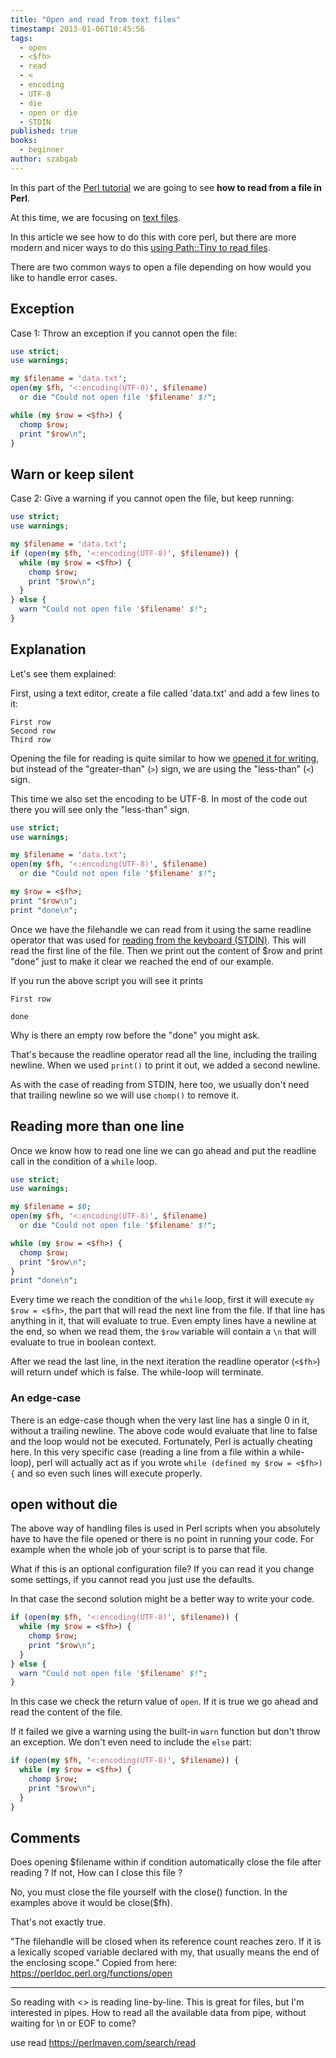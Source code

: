```yaml
---
title: "Open and read from text files"
timestamp: 2013-01-06T10:45:56
tags:
  - open
  - <$fh>
  - read
  - <
  - encoding
  - UTF-8
  - die
  - open or die
  - STDIN
published: true
books:
  - beginner
author: szabgab
---
```



In this part of the [Perl tutorial](/perl-tutorial) we are going to see **how to read from a file in Perl**.

At this time, we are focusing on [text files](/what-is-a-text-file).


In this article we see how to do this with core perl, but there are more modern and nicer ways to do this
[using Path::Tiny to read files](/use-path-tiny-to-read-and-write-file).

There are two common ways to open a file depending on how would you like
to handle error cases.

## Exception

Case 1: Throw an exception if you cannot open the file:

```perl
use strict;
use warnings;

my $filename = 'data.txt';
open(my $fh, '<:encoding(UTF-8)', $filename)
  or die "Could not open file '$filename' $!";

while (my $row = <$fh>) {
  chomp $row;
  print "$row\n";
}
```

## Warn or keep silent

Case 2: Give a warning if you cannot open the file, but keep running:

```perl
use strict;
use warnings;

my $filename = 'data.txt';
if (open(my $fh, '<:encoding(UTF-8)', $filename)) {
  while (my $row = <$fh>) {
    chomp $row;
    print "$row\n";
  }
} else {
  warn "Could not open file '$filename' $!";
}
```

## Explanation

Let's see them explained:

First, using a text editor, create a file called 'data.txt' and add a few lines to it:

```
First row
Second row
Third row
```

Opening the file for reading is quite similar to how we
[opened it for writing](/writing-to-files-with-perl),
but instead of the "greater-than" (`>`) sign, we are using
the "less-than" (`<`) sign.

This time we also set the encoding to be UTF-8. In most of the code out there
you will see only the "less-than" sign.

```perl
use strict;
use warnings;

my $filename = 'data.txt';
open(my $fh, '<:encoding(UTF-8)', $filename)
  or die "Could not open file '$filename' $!";

my $row = <$fh>;
print "$row\n";
print "done\n";
```

Once we have the filehandle we can read from it using the same
readline operator that was used for
[reading from the keyboard (STDIN)](/installing-perl-and-getting-started).
This will read the first line of the file.
Then we print out the content of $row and print "done" just
to make it clear we reached the end of our example.

If you run the above script you will see it prints

```
First row

done
```

Why is there an empty row before the "done" you might ask.

That's because the readline operator read all the line,
including the trailing newline. When we used `print()` to print it out,
we added a second newline.

As with the case of reading from STDIN, here too, we usually don't
need that trailing newline so we will use `chomp()` to remove it.

## Reading more than one line

Once we know how to read one line we can go ahead and put
the readline call in the condition of a `while` loop.

```perl
use strict;
use warnings;

my $filename = $0;
open(my $fh, '<:encoding(UTF-8)', $filename)
  or die "Could not open file '$filename' $!";

while (my $row = <$fh>) {
  chomp $row;
  print "$row\n";
}
print "done\n";
```

Every time we reach the condition of the `while` loop, first it will
execute `my $row = <$fh>`, the part that will read the next line from the file.
If that line has anything in it, that will evaluate to true.
Even empty lines have a newline at the end, so when we read them, the
`$row` variable will contain a `\n` that will evaluate to true in
boolean context.

After we read the last line, in the next iteration the readline operator (`<$fh>`) will
return undef which is false. The while-loop will terminate.

### An edge-case

There is an edge-case though when the very last line has a single 0 in it, without a trailing newline.
The above code would evaluate that line to false and the loop would not be executed. Fortunately,
Perl is actually cheating here. In this very specific case (reading a line from a file within a while-loop),
perl will actually act as if you wrote `while (defined my $row = <$fh>) {` and so even such lines
will execute properly.


## open without die

The above way of handling files is used in Perl scripts when you absolutely
have to have the file opened or there is no point in running your code.
For example when the whole job of your script is to parse that file.

What if this is an optional configuration file? If you can read it
you change some settings, if you cannot read you just use the defaults.

In that case the second solution might be a better way to
write your code.

```perl
if (open(my $fh, '<:encoding(UTF-8)', $filename)) {
  while (my $row = <$fh>) {
    chomp $row;
    print "$row\n";
  }
} else {
  warn "Could not open file '$filename' $!";
}
```

In this case we check the return value of `open`.
If it is true we go ahead and read the content of the file.

If it failed we give a warning using the built-in `warn`
function but don't throw an exception. We don't even need to
include the `else` part:

```perl
if (open(my $fh, '<:encoding(UTF-8)', $filename)) {
  while (my $row = <$fh>) {
    chomp $row;
    print "$row\n";
  }
}
```


## Comments

Does opening $filename within if condition automatically close the file after reading ?
If not, How can I close this file ?

No, you must close the file yourself with the close() function. In the examples above it would be close($fh).

That's not exactly true.

"The filehandle will be closed when its reference count reaches zero. If it is a lexically scoped variable declared with my, that usually means the end of the enclosing scope."
Copied from here:  https://perldoc.perl.org/functions/open

<hr>

So reading with <> is reading line-by-line.
This is great for files, but I'm interested in pipes.
How to read all the available data from pipe, without waiting for \n or EOF to come?

use read https://perlmaven.com/search/read

